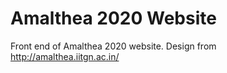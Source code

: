# Amalthea 2020 Website

Front end of Amalthea 2020 website. Design from http://amalthea.iitgn.ac.in/
